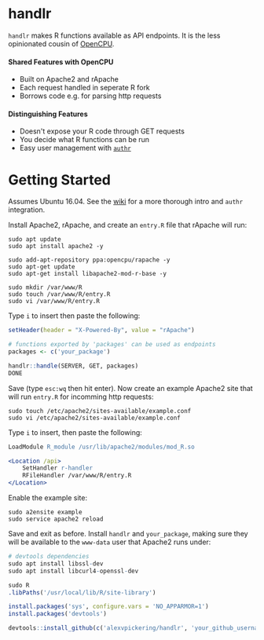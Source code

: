 # handlr

`handlr` makes R functions available as API endpoints. It is the less opinionated cousin of [OpenCPU](https://github.com/opencpu/opencpu).



#### Shared Features with OpenCPU

* Built on Apache2 and rApache
* Each request handled in seperate R fork 
* Borrows code e.g. for parsing http requests



#### Distinguishing Features

* Doesn't expose your R code through GET requests
* You decide what R functions can be run
* Easy user management with [`authr`](https://github.com/alexvpickering/authr)


# Getting Started

Assumes Ubuntu 16.04. See the [wiki](https://github.com/alexvpickering/handlr/wiki) for a more thorough intro and `authr` integration.

Install Apache2, rApache, and create an `entry.R` file that rApache will run:

```
sudo apt update
sudo apt install apache2 -y

sudo add-apt-repository ppa:opencpu/rapache -y
sudo apt-get update
sudo apt-get install libapache2-mod-r-base -y

sudo mkdir /var/www/R
sudo touch /var/www/R/entry.R
sudo vi /var/www/R/entry.R
```

Type `i` to insert then paste the following:

```R
setHeader(header = "X-Powered-By", value = "rApache")

# functions exported by 'packages' can be used as endpoints
packages <- c('your_package')

handlr::handle(SERVER, GET, packages)
DONE
```
Save (type `esc:wq` then hit enter). Now create an example Apache2 site that will run `entry.R` for incomming http requests:

```
sudo touch /etc/apache2/sites-available/example.conf
sudo vi /etc/apache2/sites-available/example.conf
```

Type `i` to insert, then paste the following:

```apache
LoadModule R_module /usr/lib/apache2/modules/mod_R.so

<Location /api>
	SetHandler r-handler
	RFileHandler /var/www/R/entry.R
</Location>
```

Enable the example site:

```
sudo a2ensite example
sudo service apache2 reload
```

Save and exit as before. Install `handlr` and `your_package`, making sure they will be available to the `www-data` user that Apache2 runs under:

```R
# devtools dependencies
sudo apt install libssl-dev 
sudo apt install libcurl4-openssl-dev

sudo R
.libPaths('/usr/local/lib/R/site-library')

install.packages('sys', configure.vars = 'NO_APPARMOR=1')
install.packages('devtools')

devtools::install_github(c('alexvpickering/handlr', 'your_github_username/your_package'))

```
